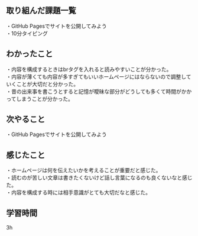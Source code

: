 ## 取り組んだ課題一覧
・GitHub Pagesでサイトを公開してみよう
<br>・10分タイピング

## わかったこと
・内容を構成するときはbrタグを入れると読みやすいことが分かった。
<br>・内容が薄くても内容が多すぎてもいいホームページにはならないので調整していくことが大切だと分かった。
<br>・昔の出来事を書こうとすると記憶が曖昧な部分がどうしても多くて時間がかかってしまうことが分かった。
## 次やること
・GitHub Pagesでサイトを公開してみよう

## 感じたこと
・ホームページは何を伝えたいかを考えることが重要だと感じた。
<br>・読むのが苦しい文章は書きたくないけど話し言葉になるのも良くないなと感じた。
<br>・内容を構成する時には相手意識がとても大切だなと感じた。

## 学習時間
3h
